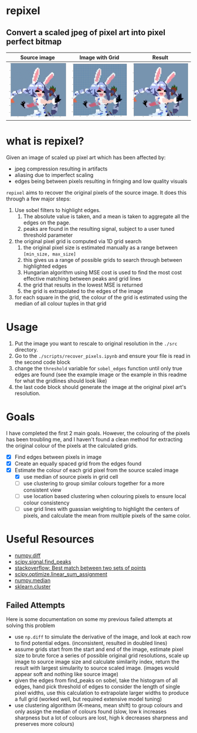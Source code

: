 # repixel
## Convert a scaled jpeg of pixel art into pixel perfect bitmap

Source image             |  Image with Grid           | Result
:-------------------------:|:-------------------------:|:----:
![](./static/source.png)  |  ![](./static/grid.png)| ![](./static/result.png)

# what is repixel?

Given an image of scaled up pixel art which has been affected by:

* jpeg compression resulting in artifacts
* aliasing due to imperfect scaling
* edges being between pixels resulting in fringing and low quality visuals

`repixel` aims to recover the original pixels of the source image. It does this through a few major steps:

1. Use sobel filters to highlight edges. 
    1. The absolute value is taken, and a mean is taken to aggregate all the edges on the page.
    2. peaks are found in the resulting signal, subject to a user tuned threshold parameter
2. the original pixel grid is computed via 1D grid search
    1. the original pixel size is estimated manually as a range between `[min_size, max_size]`
    2. this gives us a range of possible grids to search through between highlighted edges
    3. Hungarian algorithm using MSE cost is used to find the most cost effective matching between peaks and grid lines
    4. the grid that results in the lowest MSE is returned
    5. the grid is extrapolated to the edges of the image
3. for each square in the grid, the colour of the grid is estimated using the median of all colour tuples in that grid

# Usage

1. Put the image you want to rescale to original resolution in the `./src` directory.
2. Go to the `./scripts/recover_pixels.ipynb` and ensure your file is read in the second code block
3. change the `threshold` variable for `sobel_edges` function until only true edges are found (see the example image or the example in this readme for what the gridlines should look like)
4. the last code block should generate the image at the original pixel art's resolution.

# Goals

I have completed the first 2 main goals. However, the colouring of the pixels has been troubling me, and I haven't found a clean method for extracting the original colour of the pixels at the calculated grids.

- [x] Find edges between pixels in image
- [x] Create an equally spaced grid from the edges found
- [x] Estimate the colour of each grid pixel from the source scaled image
    - [x] use median of source pixels in grid cell
    - [ ] use clustering to group similar colours together for a more consistent view
    - [ ] use location based clustering when colouring pixels to ensure local colour consistency
    - [ ] use grid lines with guassian weighting to highlight the centers of pixels, and calculate the mean from multiple pixels of the same color.

# Useful Resources

- [numpy.diff](https://numpy.org/doc/stable/reference/generated/numpy.diff.html)
- [scipy.signal.find_peaks](https://docs.scipy.org/doc/scipy/reference/generated/scipy.signal.find_peaks.html)
- [stackoverflow: Best match between two sets of points](https://stackoverflow.com/questions/52500239/best-match-between-two-sets-of-points)
- [scipy.optimize.linear_sum_assignment](https://docs.scipy.org/doc/scipy-0.18.1/reference/generated/scipy.optimize.linear_sum_assignment.html)
- [numpy.median](https://numpy.org/doc/stable/reference/generated/numpy.median.html)
- [sklearn.cluster](https://scikit-learn.org/stable/modules/classes.html#module-sklearn.cluster)

## Failed Attempts

Here is some documentation on some my previous failed attempts at solving this problem

* use `np.diff` to simulate the derivative of the image, and look at each row to find potential edges. (inconsistent, resulted in doubled lines)
* assume grids start from the start and end of the image, estimate pixel size to brute force a series of possible original grid resolutions, scale up image to source image size and calculate similarity index, return the result with largest simularity to source scaled image. (images would appear soft and nothing like source image)
* given the edges from find_peaks on sobel, take the histogram of all edges, hand pick threshold of edges to consider the length of single pixel widths, use this calculation to extrapolate larger widths to produce a full grid (worked well, but required extensive model tuning)
* use clustering algorithsm (K-means, mean shift) to group colours and only assign the median of colours found (slow, low k increases sharpness but a lot of colours are lost, high k decreases sharpness and preserves more colours)
